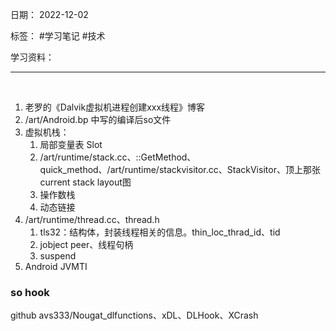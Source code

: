 日期： 2022-12-02

标签： #学习笔记 #技术

学习资料： 


---
<br>

1. 老罗的《Dalvik虚拟机进程创建xxx线程》博客
2. /art/Android.bp 中写的编译后so文件
3. 虚拟机栈：
	1. 局部变量表 Slot
	2. /art/runtime/stack.cc、::GetMethod、quick_method、/art/runtime/stackvisitor.cc、StackVisitor、顶上那张current stack layout图
	3. 操作数栈
	4. 动态链接
5. /art/runtime/thread.cc、thread.h
	1. tls32：结构体，封装线程相关的信息。thin_loc_thrad_id、tid
	2. jobject peer、线程句柄
	3. suspend
6. Android JVMTI


### so hook
github avs333/Nougat_dlfunctions、xDL、DLHook、XCrash